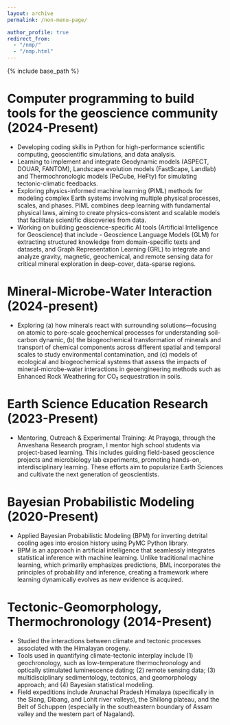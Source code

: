 ```yaml
---
layout: archive
permalink: /non-menu-page/

author_profile: true
redirect_from: 
  - "/nmp/"
  - "/nmp.html"
---
```

{% include base_path %}

# Computer programming to build tools for the geoscience community (2024-Present)

* Developing coding skills in Python for high-performance scientific computing, geoscientific simulations, and data analysis.
* Learning to implement and integrate Geodynamic models (ASPECT, DOUAR, FANTOM), Landscape evolution models (FastScape, Landlab) and Thermochronologic models (PeCube, HeFty) for simulating tectonic-climatic feedbacks.
* Exploring physics-informed machine learning (PIML) methods for modeling complex Earth systems involving multiple physical processes, scales, and phases. PIML combines deep learning with fundamental physical laws, aiming to create physics-consistent and scalable models that facilitate scientific discoveries from data.
* Working on building geoscience-specific AI tools (Artificial Intelligence for Geoscience) that include - Geoscience Language Models (GLM) for extracting structured knowledge from domain-specific texts and datasets, and Graph Representation Learning (GRL) to integrate and analyze gravity, magnetic, geochemical, and remote sensing data for critical mineral exploration in deep-cover, data-sparse regions.

# Mineral-Microbe-Water Interaction (2024-present)

* Exploring (a) how minerals react with surrounding solutions—focusing on atomic to pore-scale geochemical processes for understanding soil-carbon dynamic, (b) the biogeochemical transformation of minerals and transport of chemical components across different spatial and temporal scales to study environmental contamination, and (c) models of ecological and biogeochemical systems that assess the impacts of mineral-microbe-water interactions in geoengineering methods such as Enhanced Rock Weathering for CO₂ sequestration in soils.

# Earth Science Education Research (2023-Present)

* Mentoring, Outreach & Experimental Training: At Prayoga, through the Anveshana Research program, I mentor high school students via project-based learning. This includes guiding field-based geoscience projects and microbiology lab experiments, promoting hands-on, interdisciplinary learning. These efforts aim to popularize Earth Sciences and cultivate the next generation of geoscientists.
  
# Bayesian Probabilistic Modeling (2020-Present)

* Applied Bayesian Probabilistic Modeling (BPM) for inverting detrital cooling ages into erosion history using PyMC Python library.
* BPM is an approach in artificial intelligence that seamlessly integrates statistical inference with machine learning. Unlike traditional machine learning, which primarily emphasizes predictions, BML incorporates the principles of probability and inference, creating a framework where learning dynamically evolves as new evidence is acquired.
   
# Tectonic-Geomorphology, Thermochronology (2014-Present)

* Studied the interactions between climate and tectonic processes associated with the Himalayan orogeny.
* Tools used in quantifying climate-tectonic interplay include (1) geochronology, such as low-temperature thermochronology and optically stimulated luminescence dating; (2) remote sensing data; (3) multidisciplinary sedimentology, tectonics, and geomorphology approach; and (4) Bayesian statistical modeling.
* Field expeditions include Arunachal Pradesh Himalaya (specifically in the Siang, Dibang, and Lohit river valleys), the Shillong plateau, and the Belt of Schuppen (especially in the southeastern boundary of Assam valley and the western part of Nagaland).




